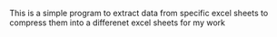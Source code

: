 This is a simple program to extract data from specific excel sheets to compress them into a differenet excel sheets for my work
